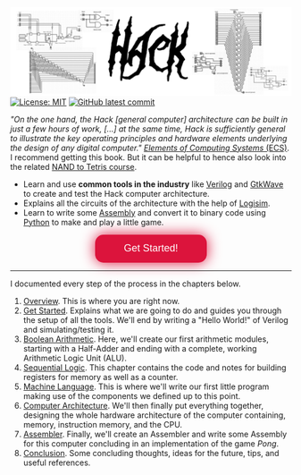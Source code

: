 ![](src/header_design.png)
[![License: MIT](https://img.shields.io/badge/License-MIT-yellow.svg)](https://opensource.org/licenses/MIT)
[![GitHub latest commit](https://badgen.net/github/last-commit/QuentinWach/HACK-CPU)](https://GitHub.com/QuentinWach/HACK-CPU/commits/main)

_"On the one hand, the Hack [general computer] architecture can be built in just a few hours of work, [...] at the same time, Hack is sufficiently general to illustrate the key operating principles and hardware elements underlying the design of any digital computer."_ [_Elements of Computing Systems_ (ECS)](https://www.nand2tetris.org/book). I recommend getting this book. But it can be helpful to hence also look into the related [NAND to Tetris course](https://www.nand2tetris.org/course). 

+ Learn and use **common tools in the industry** like [Verilog](https://en.wikipedia.org/wiki/Verilog) and [GtkWave](https://gtkwave.github.io/gtkwave/install/win.html) to create and test the Hack computer architecture.
+ Explains all the circuits of the architecture with the help of [Logisim](http://www.cburch.com/logisim/).
+ Learn to write some [Assembly](https://en.wikipedia.org/wiki/Assembly_language) and convert it to binary code using [Python](https://www.python.org) to make and play a little game.



<!--+ Learn how to use the provided emulator written in [C]() or [Python](). -->
<!-- + Create an actual `.gds` mask with the [OpenLane PDK](https://openlane2.readthesrc.io/en/latest/getting_started/newcomers/index.html) and see it in [KLayout](https://www.klayout.de/).
+ Visualize/render the 3D-chip using [IC3D](https://github.com/QuentinWach/IC3D).-->

<button style="width:200px; height:50px; font-size: 18px; background-color: crimson; color: white; font-style: bold; border-radius: 15px; box-shadow: 0px 0px 25px crimson; border: 0px; margin-left: auto; margin-right: auto; display: block;" href="https://www.quentinwach.com/Hack-Computer"> Get Started!</button>

---
I documented every step of the process in the chapters below.

1. [Overview](https://www.quentinwach.com/Hack-Computer/0_Overview.html). This is where you are right now.
2. [Get Started](https://www.quentinwach.com/Hack-Computer/1_Get_Started.html). Explains what we are going to do and guides you through the setup of all the tools. We'll end by writing a "Hello World!" of Verilog and simulating/testing it.
3. [Boolean Arithmetic](https://www.quentinwach.com/Hack-Computer/2_Boolean_Arithmetic.html). Here, we'll create our first arithmetic modules, starting with a Half-Adder and ending with a complete, working Arithmetic Logic Unit (ALU).
4. [Sequential Logic](https://www.quentinwach.com/Hack-Computer/3_Sequential_Logic.html). This chapter contains the code and notes for building registers for memory as well as a counter.
5. [Machine Language](https://www.quentinwach.com/Hack-Computer/4_Machine_Language.html). This is where we'll write our first little program making use of the components we defined up to this point.
6. [Computer Architecture](https://www.quentinwach.com/Hack-Computer/5_Computer_Architecture.html). We'll then finally put everything together, designing the whole hardware architecture of the computer containing, memory, instruction memory, and the CPU.
7. [Assembler](https://www.quentinwach.com/Hack-Computer/6_Assembler.html). Finally, we'll create an Assembler and write some Assembly for this computer concluding in an implementation of the game _Pong_.
8. [Conclusion](https://www.quentinwach.com/Hack-Computer/7_Conclusion.html). Some concluding thoughts, ideas for the future, tips, and useful references.


